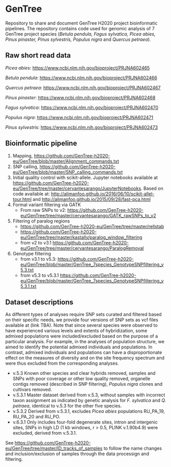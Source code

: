 # GenTree
Repository to share and document GenTree H2020 project bioinformatic pipelines. The repository contains code used for genomic analysis of 7 GenTree project species (_Betula pendula, Fagus sylvatica, Picea abies, Pinus pinaster, Pinus sylvestris, Populus nigra_ and _Quercus petraea_).

## Raw short read data

_Picea abies_: https://www.ncbi.nlm.nih.gov/bioproject/PRJNA602465

_Betula pendula_: https://www.ncbi.nlm.nih.gov/bioproject/PRJNA602466

_Quercus petraea_: https://www.ncbi.nlm.nih.gov/bioproject/PRJNA602467

_Pinus pinaster_: https://www.ncbi.nlm.nih.gov/bioproject/PRJNA602468

_Fagus sylvatica_: https://www.ncbi.nlm.nih.gov/bioproject/PRJNA602470

_Populus nigra_: https://www.ncbi.nlm.nih.gov/bioproject/PRJNA602471

_Pinus sylvestris_: https://www.ncbi.nlm.nih.gov/bioproject/PRJNA602473

## Bioinformatic pipeline
1.	Mapping, https://github.com/GenTree-h2020-eu/GenTree/blob/master/Alignment_commands.txt
2.	SNP calling, https://github.com/GenTree-h2020-eu/GenTree/blob/master/SNP_calling_commands.txt
3.	Initial quality control with scikit-allele. Jupyter notebooks available at https://github.com/GenTree-h2020-eu/GenTree/tree/master/cervantesarango/JupyterNotebooks. Based on code available at: http://alimanfoo.github.io/2016/06/10/scikit-allel-tour.html and http://alimanfoo.github.io/2015/09/28/fast-pca.html
4.	Formal variant filtering via GATK
    - From raw SNPs to v2: https://github.com/GenTree-h2020-eu/GenTree/tree/master/cervantesarango/GATK_rawSNPs_to_v2
5.	Filtering of paralog regions
    - https://github.com/GenTree-h2020-eu/GenTree/tree/master/rellstab
    - https://github.com/GenTree-h2020-eu/GenTree/tree/master/kastally/paralog_window_filtering
    - from v2 to v3.1 https://github.com/GenTree-h2020-eu/GenTree/tree/master/cervantesarango/ParalogRemoval
6. Genotype filtering
   -  from v3.1 to v5.3: https://github.com/GenTree-h2020-eu/GenTree/blob/master/GenTree_7species_GenotypeSNPfiltering_v5.3.txt
   -  from v5.3 to v5.3.1 https://github.com/GenTree-h2020-eu/GenTree/blob/master/GenTree_7species_GenotypeSNPfiltering_v5.3.1.txt

## Dataset descriptions
As different types of analyses require SNP sets curated and filtered based on their specific needs, we provide four versions of SNP sets as vcf files available at (link TBA). Note that since several species were observed to have experienced various levels and extents of hybridization, some admixed populations were included/excluded based on the purpose of a particular analysis. For example, in the analyses of population structure, we aimed to identify the potential admixed individuals and populations. In contrast, admixed individuals and populations can have a disproportionate effect on the measures of diversity and on the site frequency spectrum and were thus excluded from the corresponding analyses. 

- v.5.3 Known other species and clear hybrids removed, samples and SNPs with poor coverage or other low quality removed, organelle contigs removed (described in SNP filtering), _Populus nigra_ clones and cultivars removed.
- v.5.3.1 Master dataset derived from v.5.3, without samples with incorrect taxon assignment as indicated by genetic analysis for _F. sylvatica_ and _Q. petraea_, identical to v.5.3 for the other five species.
- v.5.3.2 Derived from v.5.3.1, excludes _Picea abies_ populations RU_PA_19, RU_PA_20 and RU_PO.
- v.6.3.1 Only includes four-fold degenerate sites, intron and intergenic sites, SNPs in high LD (1 kb windows, r > 0.5, PLINK v.1.90b4.9) were excluded, derived from v.5.3.1.

See https://github.com/GenTree-h2020-eu/GenTree/tree/master/ID_tracks_of_samples to follow the name changes and inclusion/exclusion of samples through the data processign and filtering.
